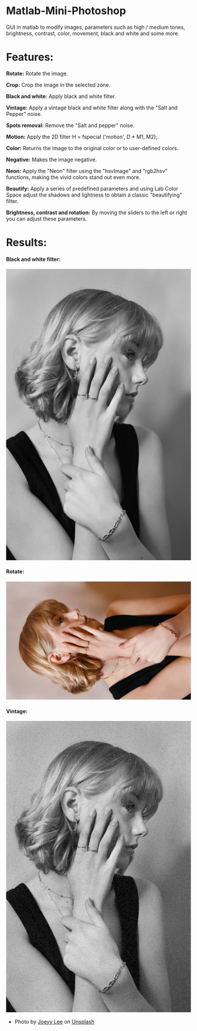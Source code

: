 # Matlab-Mini-Photoshop
GUI in matlab to modify images, parameters such as high / medium tones, brightness, contrast, color, movement, black and white and some more.

# Features:
**Rotate:** Rotate the image.

**Crop:** Crop the image in the selected zone.

**Black and white:** Apply black and white filter.

**Vintage:** Apply a vintage black and white filter along with the "Salt and Pepper" noise.

**Spots removal:** Remove the "Salt and pepper" noise.

**Motion:** Apply the 2D filter H = fspecial ('motion', D * M1, M2);.

**Color:** Returns the image to the original color or to user-defined colors.

**Negative:** Makes the image negative.

**Neon:**  Apply the "Neon" filter using the "hsvImage" and "rgb2hsv" functions, making the vivid colors stand out even more.

**Beautify:** Apply a series of predefined parameters and using Lab Color Space adjust the shadows and lightness to obtain a classic "beautifying" filter.

**Brightness, contrast and rotation:** By moving the sliders to the left or right you can adjust these parameters.


# Results: 
#### Black and white filter: 
![Black and white filter:](https://raw.githubusercontent.com/RafaelLozanoo/Matlab-Mini-Photoshop/master/Results/Black%20and%20white.jpg)

#### Rotate:
![Rotate filter:](https://raw.githubusercontent.com/RafaelLozanoo/Matlab-Mini-Photoshop/master/Results/Rotate.jpg)

#### Vintage:
![Vintage filter:](https://raw.githubusercontent.com/RafaelLozanoo/Matlab-Mini-Photoshop/master/Results/Vintage.jpg)









- <span>Photo by <a href="https://unsplash.com/@joeyy_anne?utm_source=unsplash&amp;utm_medium=referral&amp;utm_content=creditCopyText">Joeyy Lee</a> on <a href="https://unsplash.com/?utm_source=unsplash&amp;utm_medium=referral&amp;utm_content=creditCopyText">Unsplash</a></span>
